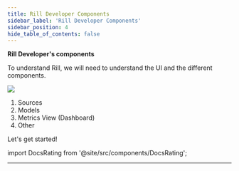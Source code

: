 ```yaml
---
title: Rill Developer Components
sidebar_label: 'Rill Developer Components'
sidebar_position: 4
hide_table_of_contents: false
---
```



**Rill Developer's components**

To understand Rill, we will need to understand the UI and the different components.


<img src ='/img/tutorials/102/DevUI.gif' class='rounded-gif'/>

1. Sources 
2. Models
3. Metrics View (Dashboard)
4. Other



Let's get started!

import DocsRating from '@site/src/components/DocsRating';

---
<DocsRating />